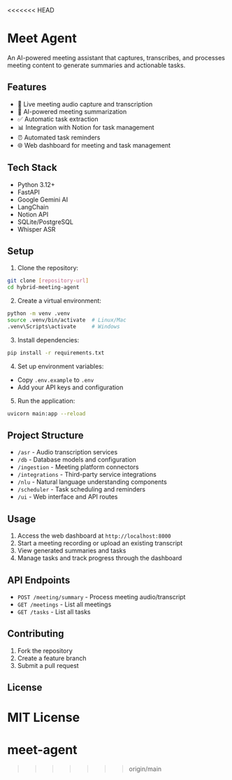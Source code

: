 <<<<<<< HEAD
# Meet Agent

An AI-powered meeting assistant that captures, transcribes, and processes meeting content to generate summaries and actionable tasks.

## Features

- 🎥 Live meeting audio capture and transcription
- 📝 AI-powered meeting summarization
- ✅ Automatic task extraction
- 📊 Integration with Notion for task management
- ⏰ Automated task reminders
- 🌐 Web dashboard for meeting and task management

## Tech Stack

- Python 3.12+
- FastAPI
- Google Gemini AI
- LangChain
- Notion API
- SQLite/PostgreSQL
- Whisper ASR

## Setup

1. Clone the repository:
```bash
git clone [repository-url]
cd hybrid-meeting-agent
```

2. Create a virtual environment:
```bash
python -m venv .venv
source .venv/bin/activate  # Linux/Mac
.venv\Scripts\activate     # Windows
```

3. Install dependencies:
```bash
pip install -r requirements.txt
```

4. Set up environment variables:
- Copy `.env.example` to `.env`
- Add your API keys and configuration

5. Run the application:
```bash
uvicorn main:app --reload
```

## Project Structure

- `/asr` - Audio transcription services
- `/db` - Database models and configuration
- `/ingestion` - Meeting platform connectors
- `/integrations` - Third-party service integrations
- `/nlu` - Natural language understanding components
- `/scheduler` - Task scheduling and reminders
- `/ui` - Web interface and API routes

## Usage

1. Access the web dashboard at `http://localhost:8000`
2. Start a meeting recording or upload an existing transcript
3. View generated summaries and tasks
4. Manage tasks and track progress through the dashboard

## API Endpoints

- `POST /meeting/summary` - Process meeting audio/transcript
- `GET /meetings` - List all meetings
- `GET /tasks` - List all tasks

## Contributing

1. Fork the repository
2. Create a feature branch
3. Submit a pull request

## License

MIT License
=======
# meet-agent
>>>>>>> origin/main
